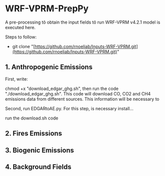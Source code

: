 # WRF-VPRM-PrepPy

A pre-processing tô obtain the input fields tô run WRF-VPRM v4.2.1 model is executed here.

Steps to follow:
- git clone "[https://github.com/rnoeliab/Inputs-WRF-VPRM.git](https://github.com/rnoeliab/Inputs-WRF-VPRM.git)"

## 1. Anthropogenic Emissions

First, write:

chmod +x "download_edgar_ghg.sh", then run the code "./download_edgar_ghg.sh". This code will download CO, CO2 and CH4 emissions data from different sources. This information will be necessary to  

Second, run EDGARtoAE.py. For this step, is necessary install...


run the download.sh code

## 2. Fires Emissions

## 3. Biogenic Emissions

## 4. Background Fields
